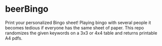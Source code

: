 # beerBingo
Print your personalized Bingo sheet!
Playing bingo with several people it becomes tedious if everyone has the same sheet of paper. 
This repo randomizes the given keywords on a 3x3 or 4x4 table and returns printable A4 pdfs.
